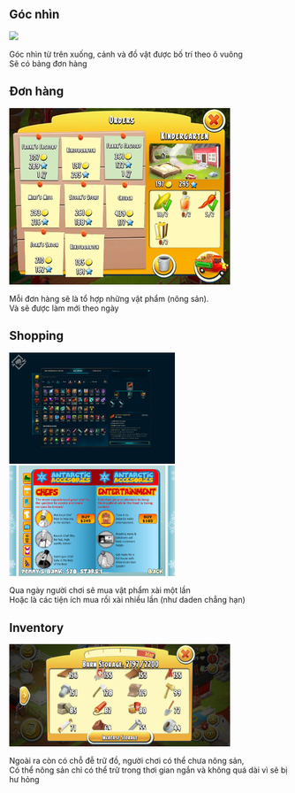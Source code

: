 ## Góc nhìn 

<img src="stardewvalley.png" width="500">

Góc nhìn từ trên xuống, cảnh và đồ vật được bố trí theo ô vuông  
Sẽ có bảng đơn hàng  

## Đơn hàng

<img src="haydayorder.png" width="400">

Mỗi đơn hàng sẽ là tổ hợp những vật phẩm (nông sản).  
Và sẽ được làm mới theo ngày  

## Shopping

<img src="lolshop.png" width="300">
<img src="penguindinnershop.png" width="300">

Qua ngày người chơi sẽ mua vật phẩm xài một lần  
Hoặc là các tiện ích mua rồi xài nhiều lần (như daden chẳng hạn)

## Inventory

<img src="haydaystorage.png" width="400">

Ngoài ra còn có chỗ đễ trữ đồ, người chơi có thể chưa nông sản,  
Có thể nông sản chỉ có thể trữ trong thơi gian ngắn và không quá dài vì sẽ bị hư hỏng
